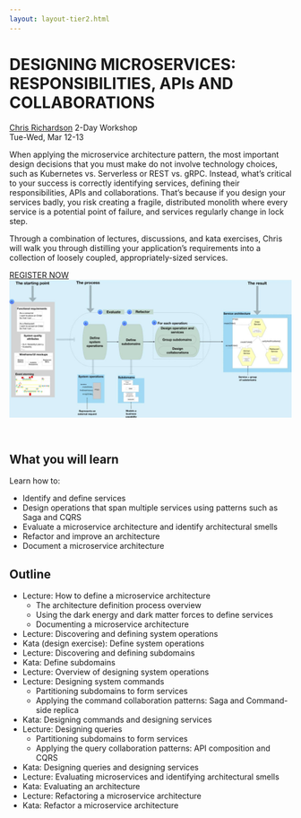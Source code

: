 ```yaml
---
layout: layout-tier2.html
---
```

<div class="container section workshop-single-page">
    <div class="row">
        <div class="col-xs-12 col-sm-2">
            <div class="speaker-container">
                <a href="../speakers/chris-richardson.html"><div class="speaker-img chris-richardson keep-color"></div></a>
            </div>
        </div>
        <div class="col-xs-12 col-sm-8 content">
            <h1>DESIGNING MICROSERVICES: RESPONSIBILITIES, API<span style="text-transform: lowercase">s</span> AND COLLABORATIONS</h1>
            <p><span class="speaker-name"><a href="../speakers/chris-richardson.html">Chris Richardson</a></span>
            <span class="duration">2-Day Workshop<br>Tue-Wed, Mar 12-13</span></p>
            <p>When applying the microservice architecture pattern, the most important design decisions that you must make do not involve technology choices, such as Kubernetes vs. Serverless or REST vs. gRPC. Instead, what’s critical to your success is correctly identifying services, defining their responsibilities, APIs and collaborations. That’s because if you design your services badly, you risk creating a fragile, distributed monolith where every service is a potential point of failure, and services regularly change in lock step.</p>
            <p>Through a combination of lectures, discussions, and kata exercises, Chris will walk you through distilling your application’s requirements into a collection of loosely coupled, appropriately-sized services.</p>
            <div class="text-center"><a class="btn" href="https://ti.to/EDDD/explore-ddd-2024">REGISTER NOW</a></div>
            <img src="../img/workshop/Workshop-Chris-Richardson-1.jpg" class="speaker--workshop-content-img" alt="" style="margin-bottom: 30px">
            <h2>What you will learn</h2>
            <p>Learn how to:</p>
            <ul>
                <li>Identify and define services</li>
                <li>Design operations that span multiple services using patterns such as Saga and CQRS</li>
                <li>Evaluate a microservice architecture and identify architectural smells</li>
                <li>Refactor and improve an architecture</li>
                <li>Document a microservice architecture</li>
            </ul>
            <h2>Outline</h2>
            <ul>
                <li>Lecture: How to define a microservice architecture
                    <ul>
                        <li>The architecture definition process overview</li>
                        <li>Using the dark energy and dark matter forces to define services</li>
                        <li>Documenting a microservice architecture</li>
                    </ul>
                </li>
                <li>Lecture: Discovering and defining system operations</li>
                <li>Kata (design exercise): Define system operations
                <li>Lecture: Discovering and defining subdomains
                <li>Kata: Define subdomains
                <li>Lecture: Overview of designing system operations
                <li>Lecture: Designing system commands
                    <ul>
                        <li>Partitioning subdomains to form services</li>
                        <li>Applying the command collaboration patterns: Saga and Command-side replica</li>
                    </ul>
                </li>
                <li>Kata: Designing commands and designing services</li>
                <li>Lecture: Designing queries
                    <ul>
                        <li>Partitioning subdomains to form services</li>
                        <li>Applying the query collaboration patterns: API composition and CQRS</li>
                    </ul>
                <li>Kata: Designing queries and designing services</li>
                <li>Lecture: Evaluating microservices and identifying architectural smells</li>
                <li>Kata: Evaluating an architecture</li>
                <li>Lecture: Refactoring a microservice architecture</li>
                <li>Kata: Refactor a microservice architecture</li>
            </ul>
        </div>
    </div>
</div>
